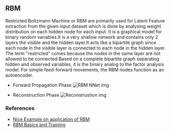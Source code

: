 ## RBM 

Restricted Boltzmann Machine or RBM are primarily used for Latent Feature extraction from the given input dataset which is done by analysing weight distribution on each hidden node for each input.
It is a graphical model for binary random variables.It is a very shallow network and contains only 2 layers the visible and the hidden layer.It acts like a bipartite graph since each node in the visible layer is connected to each node in the hidden layer. The term "restricted" comes because the nodes in the same layer are not allowed to be connected.Based on a complete bipartite graph separating hidden and observed variables, it is the binary analog to the factor analysis model.
For simple feed-forward movements, the RBM nodes function as an autoencoder.

* Forward Propagation Phase
![RBM NNet img](https://deeplearning4j.org/img/multiple_inputs_RBM.png)

* Reconstruction Phase
![Reconstrustion img](https://deeplearning4j.org/img/reconstruction_RBM.png)

### References
* [Nice Example on application of RBM](http://blog.echen.me/2011/07/18/introduction-to-restricted-boltzmann-machines/)
* [RBM Basics and Training](https://deeplearning4j.org/restrictedboltzmannmachine)



